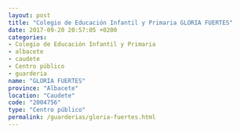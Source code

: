 ```yaml
---
layout: post
title: "Colegio de Educación Infantil y Primaria GLORIA FUERTES"
date: 2017-09-20 20:57:05 +0200
categories:
- Colegio de Educación Infantil y Primaria
- albacete
- caudete
- Centro público
- guarderia
name: "GLORIA FUERTES"
province: "Albacete"
location: "Caudete"
code: "2004756"
type: "Centro público"
permalink: /guarderias/gloria-fuertes.html
---
```

